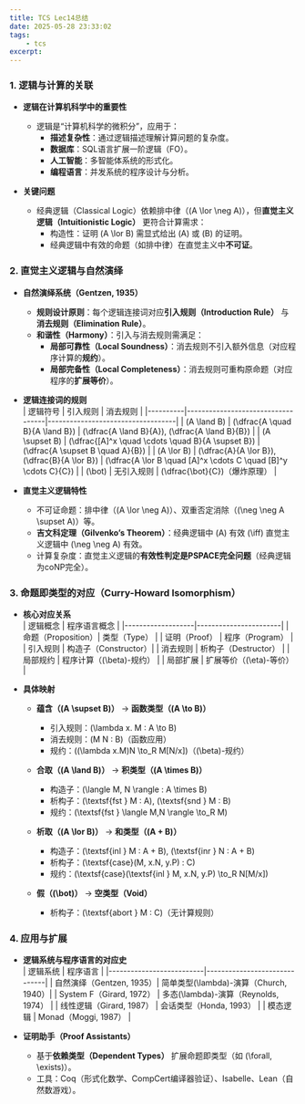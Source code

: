 ```yaml
---
title: TCS Lec14总结
date: 2025-05-28 23:33:02
tags:
    - tcs
excerpt:
---
```

### **1. 逻辑与计算的关联**
- **逻辑在计算机科学中的重要性**  
  - 逻辑是“计算机科学的微积分”，应用于：
    - **描述复杂性**：通过逻辑描述理解计算问题的复杂度。
    - **数据库**：SQL语言扩展一阶逻辑（FO）。
    - **人工智能**：多智能体系统的形式化。
    - **编程语言**：并发系统的程序设计与分析。

- **关键问题**  
  - 经典逻辑（Classical Logic）依赖排中律（\(A \lor \neg A\)），但**直觉主义逻辑（Intuitionistic Logic）** 更符合计算需求：
    - 构造性：证明 \(A \lor B\) 需显式给出 \(A\) 或 \(B\) 的证明。
    - 经典逻辑中有效的命题（如排中律）在直觉主义中**不可证**。

### **2. 直觉主义逻辑与自然演绎**
- **自然演绎系统（Gentzen, 1935）**  
  - **规则设计原则**：每个逻辑连接词对应**引入规则（Introduction Rule）** 与**消去规则（Elimination Rule）**。  
  - **和谐性（Harmony）**：引入与消去规则需满足：
    - **局部可靠性（Local Soundness）**：消去规则不引入额外信息（对应程序计算的**规约**）。
    - **局部完备性（Local Completeness）**：消去规则可重构原命题（对应程序的**扩展等价**）。

- **逻辑连接词的规则**  
  | 逻辑符号 | 引入规则                          | 消去规则                          |
  |----------|-----------------------------------|-----------------------------------|
  | \(A \land B\) | \(\dfrac{A \quad B}{A \land B}\) | \(\dfrac{A \land B}{A}\), \(\dfrac{A \land B}{B}\) |
  | \(A \supset B\) | \(\dfrac{[A]^x \quad \cdots \quad B}{A \supset B}\) | \(\dfrac{A \supset B \quad A}{B}\) |
  | \(A \lor B\) | \(\dfrac{A}{A \lor B}\), \(\dfrac{B}{A \lor B}\) | \(\dfrac{A \lor B \quad [A]^x \cdots C \quad [B]^y \cdots C}{C}\) |
  | \(\bot\)      | 无引入规则                        | \(\dfrac{\bot}{C}\)（爆炸原理）    |

- **直觉主义逻辑特性**  
  - 不可证命题：排中律（\(A \lor \neg A\)）、双重否定消除（\(\neg \neg A \supset A\)）等。
  - **吉文科定理（Gilvenko’s Theorem）**：经典逻辑中 \(A\) 有效 \(\iff\) 直觉主义逻辑中 \(\neg \neg A\) 有效。
  - 计算复杂度：直觉主义逻辑的**有效性判定是PSPACE完全问题**（经典逻辑为coNP完全）。

### **3. 命题即类型的对应（Curry-Howard Isomorphism）**
- **核心对应关系**  
  | 逻辑概念          | 程序语言概念          |
  |-------------------|-----------------------|
  | 命题（Proposition）| 类型（Type）         |
  | 证明（Proof）     | 程序（Program）      |
  | 引入规则          | 构造子（Constructor）|
  | 消去规则          | 析构子（Destructor） |
  | 局部规约          | 程序计算（\(\beta\)-规约） |
  | 局部扩展          | 扩展等价（\(\eta\)-等价） |

- **具体映射**  
  - **蕴含（\(A \supset B\)）** → **函数类型（\(A \to B\)）**  
    - 引入规则：\(\lambda x. M : A \to B\)  
    - 消去规则：\(M N : B\)（函数应用）  
    - 规约：\((\lambda x.M)N \to_R M[N/x]\)（\(\beta\)-规约）
  
  - **合取（\(A \land B\)）** → **积类型（\(A \times B\)）**  
    - 构造子：\(\langle M, N \rangle : A \times B\)  
    - 析构子：\(\textsf{fst } M : A\), \(\textsf{snd } M : B\)  
    - 规约：\(\textsf{fst } \langle M,N \rangle \to_R M\)

  - **析取（\(A \lor B\)）** → **和类型（\(A + B\)）**  
    - 构造子：\(\textsf{inl } M : A + B\), \(\textsf{inr } N : A + B\)  
    - 析构子：\(\textsf{case}(M, x.N, y.P) : C\)  
    - 规约：\(\textsf{case}(\textsf{inl } M, x.N, y.P) \to_R N[M/x]\)

  - **假（\(\bot\)）** → **空类型（Void）**  
    - 析构子：\(\textsf{abort } M : C\)（无计算规则）

### **4. 应用与扩展**
- **逻辑系统与程序语言的对应史**  
  | 逻辑系统                 | 程序语言                     |
  |--------------------------|------------------------------|
  | 自然演绎（Gentzen, 1935）| 简单类型\(\lambda\)-演算（Church, 1940）|
  | System F（Girard, 1972） | 多态\(\lambda\)-演算（Reynolds, 1974） |
  | 线性逻辑（Girard, 1987） | 会话类型（Honda, 1993）      |
  | 模态逻辑                 | Monad（Moggi, 1987）         |

- **证明助手（Proof Assistants）**  
  - 基于**依赖类型（Dependent Types）** 扩展命题即类型（如 \(\forall, \exists\)）。  
  - 工具：Coq（形式化数学、CompCert编译器验证）、Isabelle、Lean（自然数游戏）。

